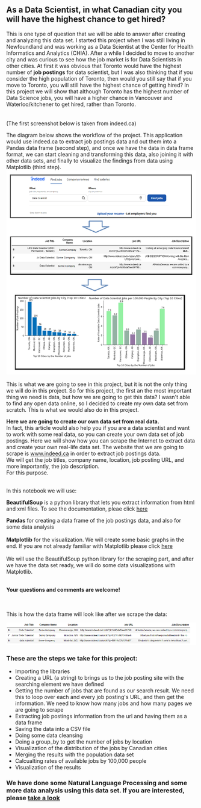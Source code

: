 
<h2> As a Data Scientist, in what Canadian city you will have the highest chance to get hired?</h2>

This is one type of question that we will be able to answer after creating and analyzing this data set. I started this project when I was still living in Newfoundland and was working as a Data Scientist at the Center for Health Informatics and Analytics (CHIA). After a while I decided to move to another city and was curious to see how the job market is for Data Scientists in other cities. At first it was obvious that Toronto would have the highest number of <b>job postings</b> for data scientist, but I was also thinking that if you consider the high population of Toronto, then would you still say that if you move to Toronto, you will still have the highest chance of getting hired? In this project we will show that although Toronto has the highest number of Data Science jobs, you will have a higher chance in Vancouver and Waterloo/kitchener to get hired, rather than Toronto.</b><br><br><br>
(The first screenshot below is taken from indeed.ca)

The diagram below shows the workflow of the project. This application would use indeed.ca to extract job postings data and out them into a Pandas data frame (second step), and once we have the data in data frame format, we can start cleaning and transforming this data, also joining it with other data sets, and finally to visualize the findings from data using Matplotlib (third step).
<img src='Intro.png'>

This is what we are going to see in this project, but it is not the only thing we will do in this project.
So for this project, the first an the most important thing we need is data, but how we are going to get this data? I wasn't able to find any open data online, so I decided to create my own data set from scratch. This is what we would also do in this project.


<b>Here we are going to create our own data set from real data. </b><br>
In fact, this article would also help you if you are a data scientist and want to work with some real data, so you can create your own data set of job postings.
Here we will show how you can scrape the Internet to extract data and create your own real-life data set. The website that we are going to scrape is www.indeed.ca in order to extract job postings data.<br>
We will get the job titles, company name, location, job posting URL, and more importantly, the job description.<br>
For this purpose.<br><br>

In this notebook we will use:<br>

<b>BeautifulSoup</b> is a python library that lets you extract information from html and xml files. To see the documentation, pleae click <a href='https://www.crummy.com/software/BeautifulSoup/bs4/doc/'> here</a> 

<b>Pandas</b> for creating a data frame of the job postings data, and also for some data analysis<br><br>
<b>Matplotlib</b> for the visualization. We will create some basic graphs in the end. If you are not already familiar with Matplotlib please click <a href='https://matplotlib.org/'> here</a> <br><br>
We will use the BeautifulSoup python library for the scraping part, and after we have the data set ready, we will do some data visualizations with Matplotlib.<br><br>

<b>Your questions and comments are welcome! <br></b>

<br><br>This is how the data frame will look like after we scrape the data:

<img src='DataFrame.png'>



<h3>These are the steps we take for this project:<br></h3>
<ul>
    <li> Importing the libraries<br>
    <li> Creating a URL (a string) to brings us to the job posting site with the searching element we have defined<br>
    <li> Getting the number of jobs that are found as our search result. We need this to loop over each and every job posting's URL, and then get the information. We need to know how many jobs and how many pages we are going to scrape<br>
    <li> Extracting job postings information from the url and having them as a data frame<br>
    <li> Saving the data into a CSV file<br>
    <li> Doing some data cleansing
    <li> Doing a group_by to get the number of jobs by location
    <li> Visualization of the distribution of the jobs by Canadian cities
    <li> Merging the results with the population data set
    <li> Calcualting rates of available jobs by 100,000 people
    <li> Visualization of the results
    
</ul>

### We have done some Natural Language Processing and some more data analysis using this data set. If you are interested, please  <a href='https://www.crummy.com/software/BeautifulSoup/bs4/doc/'> take a look</a> 
